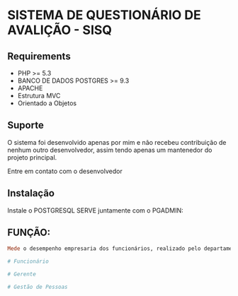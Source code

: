 # SISTEMA DE QUESTIONÁRIO DE AVALIÇÃO - SISQ
## Requirements

* PHP >= 5.3
* BANCO DE DADOS POSTGRES >= 9.3
* APACHE
* Estrutura MVC
* Orientado a Objetos

## Suporte

O sistema foi desenvolvido apenas por mim e não recebeu contribuição de nenhum outro desenvolvedor, assim tendo apenas um mantenedor do projeto principal.

Entre em contato com o desenvolvedor


## Instalação

Instale o POSTGRESQL SERVE juntamente com o PGADMIN:

## FUNÇÃO:

``` ruby
Mede o desempenho empresaria dos funcionários, realizado pelo departamento de Recursos Humanos da empresa ou instituição

# Funcionário

# Gerente

# Gestão de Pessoas

```
